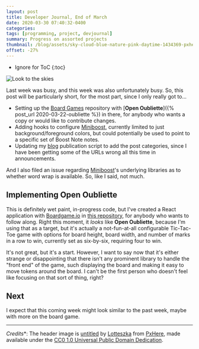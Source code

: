 ```yaml
---
layout: post
title: Developer Journal, End of March
date: 2020-03-30 07:40:32-0400
categories:
tags: [programming, project, devjournal]
summary: Progress on assorted projects
thumbnail: /blog/assets/sky-cloud-blue-nature-pink-daytime-1434369-pxhere.com.png
offset: -27%
---
```


* Ignore for ToC
{:toc}

![Look to the skies](/blog/assets/sky-cloud-blue-nature-pink-daytime-1434369-pxhere.com.png "Look to the skies")

Last week was busy, and this week was also unfortunately busy.  So, this post will be particularly short, for the most part, since I only really got to...

 * Setting up the [Board Games](https://github.com/jcolag/BoardGames) repository with [**Open Oubliette**]({% post_url 2020-03-22-oubliette %}) in there, for anybody who wants a copy or would like to contribute changes.
 * Adding hooks to configure [Miniboost](https://github.com/jcolag/Miniboost), currently limited to just background/foreground colors, but could potentially be used to point to a specific set of Boost Note notes.
 * Updating my [blog](https://john.colagioia.net/blog) publication script to add the post categories, since I have been getting some of the URLs wrong all this time in announcements.

And I also filed an issue regarding [Miniboost](https://github.com/jcolag/Miniboost)'s underlying libraries as to whether word wrap is available.  So, like I said, not much.

## Implementing Open Oubliette

This is definitely wet paint, in-progress code, but I've created a React application with [Boardgame.io](https://boardgame.io/) in [this repository](https://github.com/jcolag/generic-board-game), for anybody who wants to follow along.  Right this moment, it *looks* like **Open Oubliette**, because I'm using that as a target, but it's actually a not-fun-at-all configurable Tic-Tac-Toe game with options for board height, board width, and number of marks in a row to win, currently set as six-by-six, requiring four to win.

It's not great, but it's a start.  However, I want to say now that it's either strange or disappointing that there isn't any prominent library to handle the "front end" of the game, such displaying the board and making it easy to move tokens around the board.  I can't be the first person who doesn't feel like focusing on that sort of thing, right?

## Next

I expect that this coming week might look similar to the past week, maybe with more on the board game.

* * *

*Credits**: The header image is [untitled](https://pxhere.com/en/photo/1434369) by [Lotteszka](https://pxhere.com/en/photographer/995459) from [PxHere](https://pxhere.com), made available under the [CC0 1.0 Universal Public Domain Dedication](https://creativecommons.org/publicdomain/zero/1.0/).
